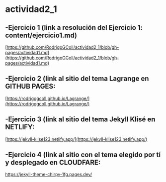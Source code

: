# actividad2_1
## -Ejercicio 1 (link a resolución del Ejercicio 1: content/ejercicio1.md)

[https://github.com/RodrigoGColl/actividad2_1/blob/gh-pages/actividad1.md](https://github.com/RodrigoGColl/actividad2_1/blob/gh-pages/actividad1.md)

## -Ejercicio 2 (link al sitio del tema Lagrange en GITHUB PAGES:

[https://rodrigogcoll.github.io/Lagrange/](https://rodrigogcoll.github.io/Lagrange/)

## -Ejercicio 3 (link al sitio del tema Jekyll Klisé en NETLIFY:

[https://jekyll-klise123.netlify.app/](https://jekyll-klise123.netlify.app/)

## -Ejercicio 4 (link al sitio con el tema elegido por tí y desplegado en CLOUDFARE:

[https://jekyll-theme-chirpy-1fg.pages.dev/
](https://jekyll-theme-chirpy-1fg.pages.dev/)
